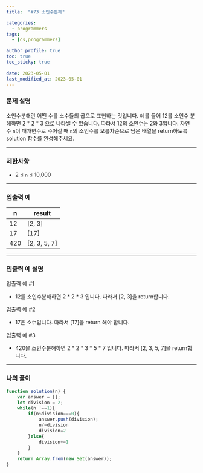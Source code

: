 ```yaml
---
title:  "#73 소인수분해"

categories:
  - programmers
tags:
  - [cs,programmers]

author_profile: true
toc: true
toc_sticky: true
 
date: 2023-05-01
last_modified_at: 2023-05-01
---
```


### 문제 설명

소인수분해란 어떤 수를 소수들의 곱으로 표현하는 것입니다. 예를 들어 12를 소인수 분해하면 2 * 2 * 3 으로 나타낼 수 있습니다. 따라서 12의 소인수는 2와 3입니다. 자연수 `n`이 매개변수로 주어질 때 `n`의 소인수를 오름차순으로 담은 배열을 return하도록 solution 함수를 완성해주세요.

---

### 제한사항

- 2 ≤ `n` ≤ 10,000

---

### 입출력 예

| n | result |
| --- | --- |
| 12 | [2, 3] |
| 17 | [17] |
| 420 | [2, 3, 5, 7] |

---

### **입출력 예 설명**

입출력 예 #1

- 12를 소인수분해하면 2 * 2 * 3 입니다. 따라서 [2, 3]을 return합니다.

입출력 예 #2

- 17은 소수입니다. 따라서 [17]을 return 해야 합니다.

입출력 예 #3

- 420을 소인수분해하면 2 * 2 * 3 * 5 * 7 입니다. 따라서 [2, 3, 5, 7]을 return합니다.

---

### 나의 풀이

```jsx
function solution(n) {
    var answer = [];
    let division = 2;
    while(n !==1){
        if(n%division===0){
            answer.push(division);
            n/=division
            division=2
        }else{
            division+=1
        }
    }
    return Array.from(new Set(answer));
}
```